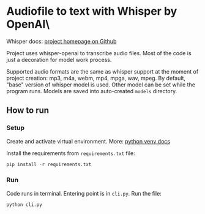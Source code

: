 # Audiofile to text with Whisper by OpenAI\

Whisper docs: [project homepage on Github](https://github.com/openai/whisper)

Project uses whisper-openai to transcribe audio files. 
Most of the code is just a decoration for model work process. 

Supported audio formats are the same as whisper support at the moment of project creation:
mp3, m4a, webm, mp4, mpga, wav, mpeg. By default, "base" version of whisper model is used. 
Other model can be set while the program runs. Models are saved into auto-created `models` directory.

## How to run 

### Setup

Create and activate virtual environment. More: [python venv docs](https://docs.python.org/3/library/venv.html)

Install the requirements from `requirements.txt` file:

```python
pip install -r requirements.txt 
```

### Run 

Code runs in terminal. Entering point is in `cli.py`. Run the file:

```python
python cli.py
```